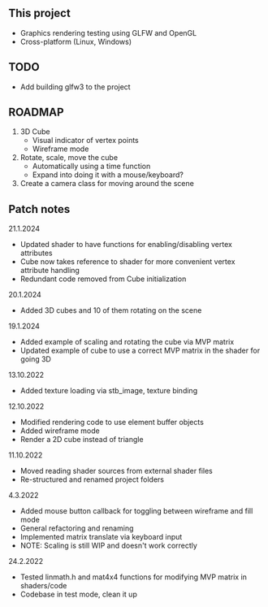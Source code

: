 This project
------------
- Graphics rendering testing using GLFW and OpenGL
- Cross-platform (Linux, Windows)

TODO
-------------
- Add building glfw3 to the project

ROADMAP
-------
1. 3D Cube
    - Visual indicator of vertex points
    - Wireframe mode
2. Rotate, scale, move the cube
    - Automatically using a time function
    - Expand into doing it with a mouse/keyboard?
3. Create a camera class for moving around the scene


Patch notes
-----------
21.1.2024

- Updated shader to have functions for enabling/disabling vertex attributes
- Cube now takes reference to shader for more convenient vertex attribute handling
- Redundant code removed from Cube initialization

20.1.2024

- Added 3D cubes and 10 of them rotating on the scene

19.1.2024

- Added example of scaling and rotating the cube via MVP matrix
- Updated example of cube to use a correct MVP matrix in the shader for going 3D

13.10.2022

- Added texture loading via stb_image, texture binding

12.10.2022

- Modified rendering code to use element buffer objects
- Added wireframe mode
- Render a 2D cube instead of triangle

11.10.2022

- Moved reading shader sources from external shader files
- Re-structured and renamed project folders

4.3.2022

- Added mouse button callback for toggling between wireframe and fill mode
- General refactoring and renaming
- Implemented matrix translate via keyboard input
- NOTE: Scaling is still WIP and doesn't work correctly 

24.2.2022

- Tested linmath.h and mat4x4 functions for modifying MVP matrix in shaders/code
- Codebase in test mode, clean it up